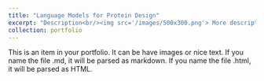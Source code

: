 ```yaml
---
title: "Language Models for Protein Design"
excerpt: "Description<br/><img src='/images/500x300.png'> More description"
collection: portfolio
---
```


This is an item in your portfolio. It can be have images or nice text. If you name the file .md, it will be parsed as markdown. If you name the file .html, it will be parsed as HTML. 
